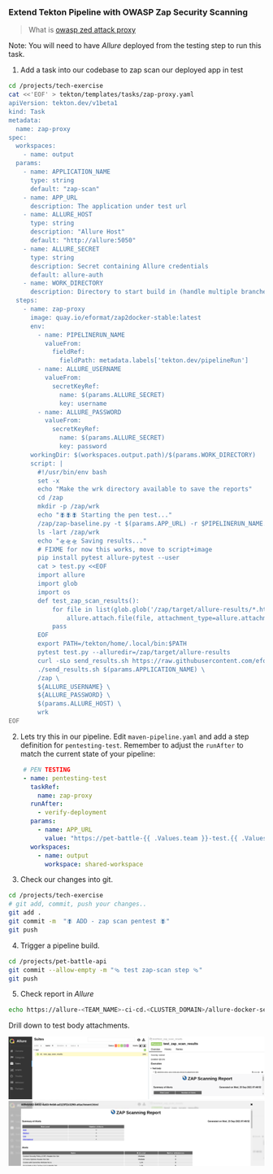 ### Extend Tekton Pipeline with OWASP Zap Security Scanning

> What is [owasp zed attack proxy]([https://www.zaproxy.org/)

Note: You will need to have *Allure* deployed from the testing step to run this task.

1. Add a task into our codebase to zap scan our deployed app in test

```bash
cd /projects/tech-exercise
cat <<'EOF' > tekton/templates/tasks/zap-proxy.yaml
apiVersion: tekton.dev/v1beta1
kind: Task
metadata:
  name: zap-proxy
spec:
  workspaces:
    - name: output
  params:
    - name: APPLICATION_NAME
      type: string
      default: "zap-scan"
    - name: APP_URL
      description: The application under test url
    - name: ALLURE_HOST
      type: string
      description: "Allure Host"
      default: "http://allure:5050"
    - name: ALLURE_SECRET
      type: string
      description: Secret containing Allure credentials
      default: allure-auth
    - name: WORK_DIRECTORY
      description: Directory to start build in (handle multiple branches)
  steps:
    - name: zap-proxy
      image: quay.io/eformat/zap2docker-stable:latest
      env:
        - name: PIPELINERUN_NAME
          valueFrom:
            fieldRef:
              fieldPath: metadata.labels['tekton.dev/pipelineRun']
        - name: ALLURE_USERNAME
          valueFrom:
            secretKeyRef:
              name: $(params.ALLURE_SECRET)
              key: username
        - name: ALLURE_PASSWORD
          valueFrom:
            secretKeyRef:
              name: $(params.ALLURE_SECRET)
              key: password
      workingDir: $(workspaces.output.path)/$(params.WORK_DIRECTORY)
      script: |
        #!/usr/bin/env bash
        set -x
        echo "Make the wrk directory available to save the reports"
        cd /zap
        mkdir -p /zap/wrk
        echo "🪰🪰🪰 Starting the pen test..."
        /zap/zap-baseline.py -t $(params.APP_URL) -r $PIPELINERUN_NAME.html
        ls -lart /zap/wrk
        echo "🛸🛸🛸 Saving results..."
        # FIXME for now this works, move to script+image
        pip install pytest allure-pytest --user
        cat > test.py <<EOF
        import allure
        import glob
        import os
        def test_zap_scan_results():
            for file in list(glob.glob('/zap/target/allure-results/*.html')):
                allure.attach.file(file, attachment_type=allure.attachment_type.HTML)
            pass
        EOF
        export PATH=/tekton/home/.local/bin:$PATH
        pytest test.py --alluredir=/zap/target/allure-results
        curl -sLo send_results.sh https://raw.githubusercontent.com/eformat/allure/main/scripts/send_results.sh && chmod 755 send_results.sh
        ./send_results.sh $(params.APPLICATION_NAME) \
        /zap \
        ${ALLURE_USERNAME} \
        ${ALLURE_PASSWORD} \
        $(params.ALLURE_HOST) \
        wrk
EOF
```

2. Lets try this in our pipeline. Edit `maven-pipeline.yaml` and add a step definition for `pentesting-test`. Remember to adjust the `runAfter` to match the current state of your pipeline:

```yaml
    # PEN TESTING
    - name: pentesting-test
      taskRef:
        name: zap-proxy
      runAfter:
        - verify-deployment
      params:
        - name: APP_URL
          value: "https://pet-battle-{{ .Values.team }}-test.{{ .Values.cluster_domain }}"
      workspaces:
        - name: output
          workspace: shared-workspace
```

3. Check our changes into git.

```bash
cd /projects/tech-exercise
# git add, commit, push your changes..
git add .
git commit -m  "🪰 ADD - zap scan pentest 🪰" 
git push
```

4. Trigger a pipeline build.

```bash
cd /projects/pet-battle-api
git commit --allow-empty -m "🩴 test zap-scan step 🩴"
git push
```

5. Check report in *Allure*

```bash
echo https://allure-<TEAM_NAME>-ci-cd.<CLUSTER_DOMAIN>/allure-docker-service/projects/zap-scan/reports/latest/index.html
```

Drill down to test body attachments.

![images/allure-zap-report-attachment.png](images/allure-zap-report-attachment.png)
![images/allure-zap-report.png](images/allure-zap-report.png)
